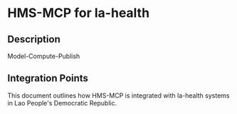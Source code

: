 # HMS-MCP for la-health

## Description

Model-Compute-Publish

## Integration Points

This document outlines how HMS-MCP is integrated with la-health systems in Lao People's Democratic Republic.
